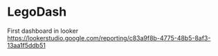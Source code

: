 # LegoDash
First dashboard in looker
https://lookerstudio.google.com/reporting/c83a9f8b-4775-48b5-8af3-13aa1f5ddb51
